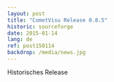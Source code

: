 ```yaml
---
layout: post
title: "CometVisu Release 0.8.5"
historic: sourceforge
date: 2015-01-14
lang: de
ref: post150114
backdrop: /media/news.jpg
---
```


Historisches Release